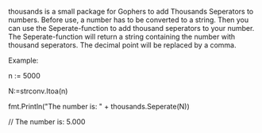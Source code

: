 thousands is a small package for Gophers to add Thousands Seperators to numbers.
Before use, a number has to be converted to a string. Then you can use the Seperate-function
to add thousand seperators to your number. The Seperate-function will return a string containing
the number with thousand seperators. The decimal point will be replaced by a comma.

Example:

n := 5000

N:=strconv.Itoa(n)

fmt.Println("The number is: " + thousands.Seperate(N))

// The number is: 5.000



